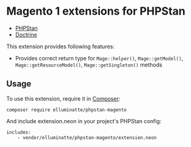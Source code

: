 # Magento 1 extensions for PHPStan

* [PHPStan](https://github.com/phpstan/phpstan)
* [Doctrine](https://magento.com)

This extension provides following features:

* Provides correct return type for `Mage::helper()`, `Mage::getModel()`, `Mage::getResourceModel()`, `Mage::getSingleton()` methods

## Usage

To use this extension, require it in [Composer](https://getcomposer.org/):

```
composer require elluminatte/phpstan-magento
```

And include extension.neon in your project's PHPStan config:

```
includes:
	- vendor/elluminatte/phpstan-magento/extension.neon
```
